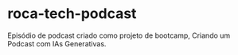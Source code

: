 # roca-tech-podcast
Episódio de podcast criado como projeto de bootcamp, Criando um Podcast com IAs Generativas.
